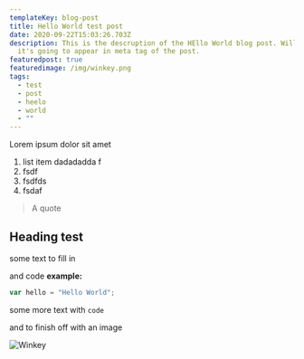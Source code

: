 ```yaml
---
templateKey: blog-post
title: Hello World test post
date: 2020-09-22T15:03:26.703Z
description: This is the descruption of the HEllo World blog post. Will test if
  it's going to appear in meta tag of the post.
featuredpost: true
featuredimage: /img/winkey.png
tags:
  - test
  - post
  - heelo
  - world
  - ""
---
```

Lorem ipsum dolor sit amet

1. list item dadadadda f
2. fsdf 
3. fsdfds
4. fsdaf

> A quote 

## Heading test

some text to fill in

and code **example:**

```javascript
var hello = "Hello World";
```

some more text with `code`

and to finish off with an image

![Winkey](/img/winkey.png "winkey face")